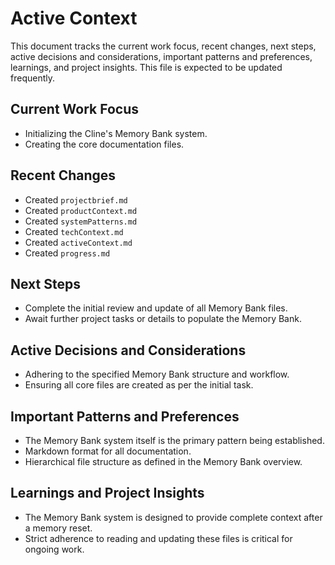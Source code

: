 # Active Context

This document tracks the current work focus, recent changes, next steps, active decisions and considerations, important patterns and preferences, learnings, and project insights. This file is expected to be updated frequently.

## Current Work Focus

- Initializing the Cline's Memory Bank system.
- Creating the core documentation files.

## Recent Changes

- Created `projectbrief.md`
- Created `productContext.md`
- Created `systemPatterns.md`
- Created `techContext.md`
- Created `activeContext.md`
- Created `progress.md`

## Next Steps

- Complete the initial review and update of all Memory Bank files.
- Await further project tasks or details to populate the Memory Bank.

## Active Decisions and Considerations

- Adhering to the specified Memory Bank structure and workflow.
- Ensuring all core files are created as per the initial task.

## Important Patterns and Preferences

- The Memory Bank system itself is the primary pattern being established.
- Markdown format for all documentation.
- Hierarchical file structure as defined in the Memory Bank overview.

## Learnings and Project Insights

- The Memory Bank system is designed to provide complete context after a memory reset.
- Strict adherence to reading and updating these files is critical for ongoing work.
